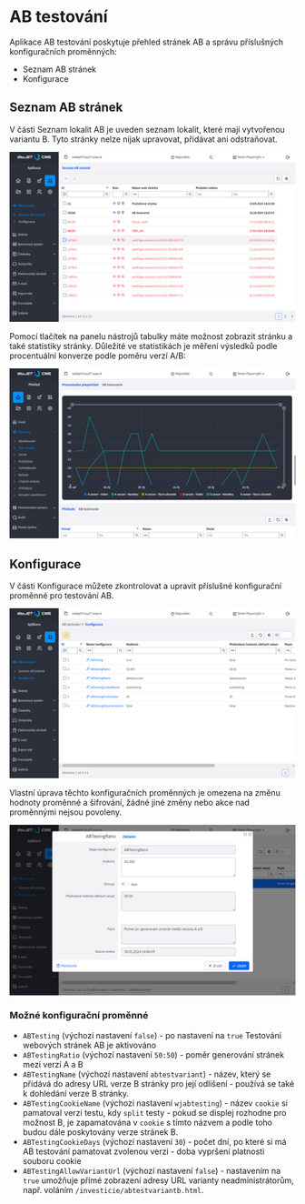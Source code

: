 # AB testování

Aplikace AB testování poskytuje přehled stránek AB a správu příslušných konfiguračních proměnných:
- Seznam AB stránek
- Konfigurace

## Seznam AB stránek

V části Seznam lokalit AB je uveden seznam lokalit, které mají vytvořenou variantu B. Tyto stránky nelze nijak upravovat, přidávat ani odstraňovat.

![](ab_test_page_list.png)

Pomocí tlačítek na panelu nástrojů tabulky máte možnost zobrazit stránku a také statistiky stránky. Důležité ve statistikách je měření výsledků podle procentuální konverze podle poměru verzí A/B:

![](stat-percent.png)

## Konfigurace

V části Konfigurace můžete zkontrolovat a upravit příslušné konfigurační proměnné pro testování AB.

![](ab_test_config_page.png)

Vlastní úprava těchto konfiguračních proměnných je omezena na změnu hodnoty proměnné a šifrování, žádné jiné změny nebo akce nad proměnnými nejsou povoleny.

![](ab_test_config_editor.png)

### Možné konfigurační proměnné

- `ABTesting` (výchozí nastavení `false`) - po nastavení na `true` Testování webových stránek AB je aktivováno
- `ABTestingRatio` (výchozí nastavení `50:50`) - poměr generování stránek mezi verzí A a B
- `ABTestingName` (výchozí nastavení `abtestvariant`) - název, který se přidává do adresy URL verze B stránky pro její odlišení - používá se také k dohledání verze B stránky.
- `ABTestingCookieName` (výchozí nastavení `wjabtesting`) - název `cookie` si pamatoval verzi testu, kdy `split` testy - pokud se displej rozhodne pro možnost B, je zapamatována v `cookie` s tímto názvem a podle toho budou dále poskytovány verze stránek B.
- `ABTestingCookieDays` (výchozí nastavení `30`) - počet dní, po které si má AB testování pamatovat zvolenou verzi - doba vypršení platnosti souboru cookie
- `ABTestingAllowVariantUrl` (výchozí nastavení `false`) - nastavením na `true` umožňuje přímé zobrazení adresy URL varianty neadministrátorům, např. voláním `/investicie/abtestvariantb.html`.
